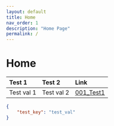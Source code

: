```yaml
---
layout: default
title: Home
nav_order: 1
description: "Home Page"
permalink: /
---
```


# Home

| Test 1 | Test 2 | Link |
| :- | :- | :- |
| Test val 1 | Test val 2 | [001_Test1](filters/001_Test1.md) |

```json
{
	"test_key": "test_val"
}
```
